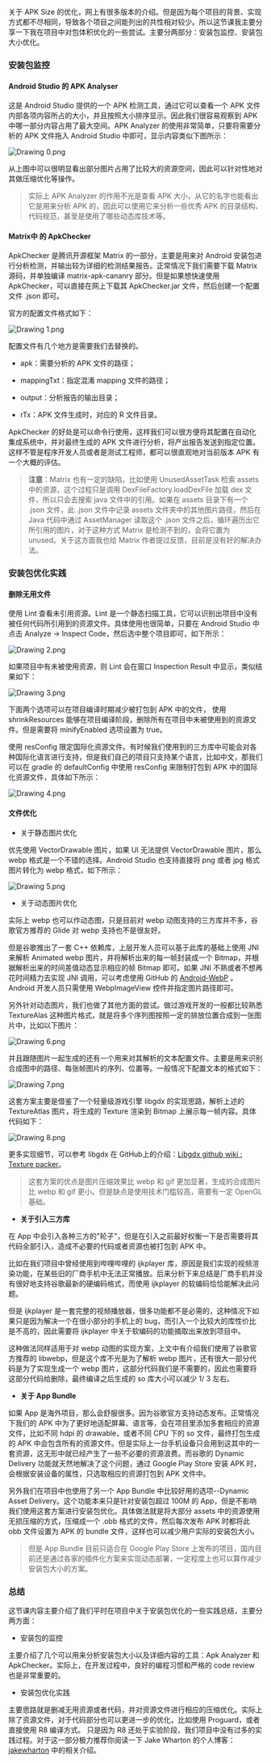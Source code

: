 关于 APK Size 的优化，网上有很多版本的介绍。但是因为每个项目的背景、实现方式都不尽相同，导致各个项目之间能列出的共性相对较少。所以这节课我主要分享一下我在项目中对包体积优化的一些尝试。主要分两部分：安装包监控、安装包大小优化。

### 安装包监控

#### Android Studio 的 APK Analyser

这是 Android Studio 提供的一个 APK 检测工具，通过它可以查看一个 APK 文件内部各项内容所占的大小，并且按照大小排序显示。因此我们很容易观察到 APK 中哪一部分内容占用了最大空间。APK Analyzer 的使用非常简单，只要将需要分析的 APK 文件拖入 Android Studio 中即可，显示内容类似下图所示：

![Drawing 0.png](https://s0.lgstatic.com/i/image/M00/1D/98/CgqCHl7iDwSAcxVpAAESeM9GOkw713.png)

从上图中可以很明显看出部分图片占用了比较大的资源空间，因此可以针对性地对其做压缩优化等操作。
> 实际上 APK Analyzer 的作用不光是查看 APK 大小，从它的名字也能看出它是用来分析 APK 的，因此可以使用它来分析一些优秀 APK 的目录结构、代码规范，甚至是使用了哪些动态库技术等。

#### Matrix中 的 ApkChecker

ApkChecker 是腾讯开源框架 Matrix 的一部分，主要是用来对 Android 安装包进行分析检测，并输出较为详细的检测结果报告。正常情况下我们需要下载 Matrix 源码，并单独编译 matrix-apk-cananry 部分。但是如果想快速使用 ApkChecker，可以直接在网上下载其 ApkChecker.jar 文件，然后创建一个配置文件 .json 即可。

官方的配置文件格式如下：

![Drawing 1.png](https://s0.lgstatic.com/i/image/M00/1D/8C/Ciqc1F7iDxeAWk0XAAGXToDFD8k730.png)

配置文件有几个地方是需要我们去替换的。

* apk：需要分析的 APK 文件的路径；

* mappingTxt：指定混淆 mapping 文件的路径；

* output：分析报告的输出目录；

* rTx：APK 文件生成时，对应的 R 文件目录。

ApkChecker 的好处是可以命令行使用，这样我们可以很方便将其配置在自动化集成系统中，并对最终生成的 APK 文件进行分析，将产出报告发送到指定位置。这样不管是程序开发人员或者是测试工程师，都可以很直观地对当前版本 APK 有一个大概的评估。
> **注意**：Matrix 也有一定的缺陷，比如使用 UnusedAssetTask 检索 assets 中的资源，这个过程只是调用 DexFileFactory.loadDexFile 加载 dex 文件，所以只会去搜索 java 文件中的引用。如果在 assets 目录下有一个 .json 文件，此 .json 文件中记录 assets 文件夹中的其他图片路径，然后在 Java 代码中通过 AssetManager 读取这个 .json 文件之后，循环遍历出它所引用的图片，对于这种方式 Matrix 是检测不到的，会将它置为 unused。关于这方面我也给 Matrix 作者提过反馈，目前是没有好的解决办法。

### 安装包优化实践

#### 删除无用文件

使用 Lint 查看未引用资源。Lint 是一个静态扫描工具，它可以识别出项目中没有被任何代码所引用到的资源文件。具体使用也很简单，只要在 Android Studio 中点击 Analyze -\> Inspect Code，然后选中整个项目即可，如下所示：

![Drawing 2.png](https://s0.lgstatic.com/i/image/M00/1D/8C/Ciqc1F7iDyuAfUVWAASa1y2IUjk925.png)

如果项目中有未被使用资源，则 Lint 会在窗口 Inspection Result 中显示，类似结果如下：

![Drawing 3.png](https://s0.lgstatic.com/i/image/M00/1D/98/CgqCHl7iDzGAA1xGAADeNuNw4Kg407.png)

下面两个选项可以在项目编译时期减少被打包到 APK 中的文件， 使用 shrinkResources 能够在项目编译阶段，删除所有在项目中未被使用到的资源文件。但是需要将 minifyEnabled 选项设置为 true。

使用 resConfig 限定国际化资源文件。有时候我们使用到的三方库中可能会对各种国际化语言进行支持，但是我们自己的项目只支持某个语言，比如中文，那我们可以在 gradle 的 defaultConfig 中使用 resConfig 来限制打包到 APK 中的国际化资源文件，具体如下所示：

![Drawing 4.png](https://s0.lgstatic.com/i/image/M00/1D/8C/Ciqc1F7iDziAHFtMAABQrq4bjvI623.png)

#### 文件优化

* 关于静态图片优化

优先使用 VectorDrawable 图片，如果 UI 无法提供 VectorDrawable 图片，那么 webp 格式是一个不错的选择。Android Studio 也支持直接将 png 或者 jpg 格式图片转化为 webp 格式，如下所示：

![Drawing 5.png](https://s0.lgstatic.com/i/image/M00/1D/98/CgqCHl7iD0CAIBL9AADuuOoqScw829.png)

* 关于动态图片优化

实际上 webp 也可以作动态图，只是目前对 webp 动图支持的三方库并不多，谷歌官方推荐的 Glide 对 webp 支持也不是很友好。

但是谷歌推出了一套 C++ 依赖库，上层开发人员可以基于此库的基础上使用 JNI 来解析 Animated webp 图片，并将解析出来的每一帧封装成一个 Bitmap，并根据解析出来的时间差值动态显示相应的帧 Bitmap 即可。如果 JNI 不熟或者不想再花时间精力去实现 JNI 调用，可以考虑使用 GitHub 的 [Android-WebP](https://github.com/McoyJiang/Android-WebP) 。Android 开发人员只需使用 WebpImageView 控件并指定图片路径即可。

另外针对动态图片，我们也做了其他方面的尝试。做过游戏开发的一般都比较熟悉 TextureAlas 这种图片格式，就是将多个序列图按照一定的排放位置合成到一张图片中，比如以下图片：

![Drawing 6.png](https://s0.lgstatic.com/i/image/M00/1D/8C/Ciqc1F7iD02AfSHDAAhMCw88tKw252.png)

并且跟随图片一起生成的还有一个用来对其解析的文本配置文件。主要是用来识别合成图中的路径、每张帧图片的序列、位置等。一般情况下配置文本的格式如下：

![Drawing 7.png](https://s0.lgstatic.com/i/image/M00/1D/8C/Ciqc1F7iD1OAQHiyAADyfh_8hwY702.png)

这套方案主要是借鉴了一个轻量级游戏引擎 libgdx 的实现思路，解析上述的 TextureAtlas 图片，将生成的 Texture 渲染到 Bitmap 上展示每一帧内容。具体代码如下：

![Drawing 8.png](https://s0.lgstatic.com/i/image/M00/1D/8C/Ciqc1F7iD1mAE4P6AAF6BeEgjAE934.png)

更多实现细节，可以参考 libgdx 在 GitHub上的介绍：[Libgdx github wiki : Texture packer](https://github.com/libgdx/libgdx/wiki/Texture-packer#textureatlas)。
> 这套方案的优点是图片压缩效果比 webp 和 gif 更加显著，生成的合成图片比 webp 和 gif 更小。但是缺点是使用技术门槛较高，需要有一定 OpenGL 基础。

* **关于引入三方库**

在 App 中会引入各种三方的"轮子"，但是在引入之前最好权衡一下是否需要将其代码全部引入，造成不必要的代码或者资源也被打包到 APK 中。

比如在我们项目中曾经使用到哔哩哔哩的 ijkplayer 库，原因是我们实现的视频渲染功能，在某些旧的厂商手机中无法正常播放。后来分析下来总结是厂商手机并没有很好地支持谷歌最新的硬编码格式，而使用 ijkplayer 的软编码恰恰能解决此问题。

但是 ijkplayer 是一套完整的视频播放器，很多功能都不是必需的，这种情况下如果只是因为解决一个在很小部分的手机上的 bug，而引入一个比较大的库性价比是不高的，因此需要将 ijkplayer 中关于软编码的功能摘取出来放到项目中。

这种做法同样适用于对 webp 动图的实现方案，上文中有介绍我们使用了谷歌官方推荐的 libwebp，但是这个库不光是为了解析 webp 图片，还有很大一部分代码是为了实现生成一个 webp 图片，这部分代码我们是不需要的，因此也需要将这部分代码给删除，最终编译之后生成的 so 库大小可以减少 1/ 3 左右。

* **关于 App Bundle**

如果 App 是海外项目，那么会舒服很多。因为谷歌官方支持动态发布。正常情况下我们的 APK 中为了更好地适配屏幕、语言等，会在项目里添加多套相应的资源文件，比如不同 hdpi 的 drawable，或者不同 CPU 下的 so 文件，最终打包生成的 APK 中会包含所有的资源文件。但是实际上一台手机设备只会用到这其中的一套资源，这无形中就已经产生了一些不必要的资源浪费。而谷歌的 Dynamic Delivery 功能就天然地解决了这个问题，通过 Google Play Store 安装 APK 时，会根据安装设备的属性，只选取相应的资源打包到 APK 文件中。

另外我们在项目中也使用了另一个 App Bundle 中比较好用的选项--Dynamic Asset Delivery。这个功能本来只是针对安装包超过 100M 的 App，但是不影响我们使用这套方案进行安装包优化。具体做法就是将大部分 assets 中的资源使用无损压缩的方式，压缩成一个 .obb 格式的文件，然后每次发布 APK 时都将此 obb 文件设置为 APK 的 bundle 文件，这样也可以减少用户实际的安装包大小。
> 但是 App Bundle 目前只适合在 Google Play Store 上发布的项目，国内目前还是通过各家的插件化方案来实现动态部署，一定程度上也可以算作减少安装包大小的方案。

### 总结

这节课内容主要介绍了我们平时在项目中关于安装包优化的一些实践总结，主要分两方面：

* 安装包的监控

主要介绍了几个可以用来分析安装包大小以及详细内容的工具：Apk Analyzer 和 ApkChecker。实际上，在开发过程中，良好的编程习惯和严格的 code review 也是非常重要的。

* 安装包优化实践

主要思路就是删减无用资源或者代码，并对资源文件进行相应的压缩优化。实际上除了资源文件，对于代码部分也可以更进一步的优化，比如使用 Proguard，或者直接使用 R8 编译方式。 只是因为 R8 还处于实验阶段，我们项目中没有过多的实践过程。对于这一部分极力推荐你阅读一下 Jake Wharton 的个人博客：[jakewharton](https://jakewharton.com/blog/) 中的相关介绍。
